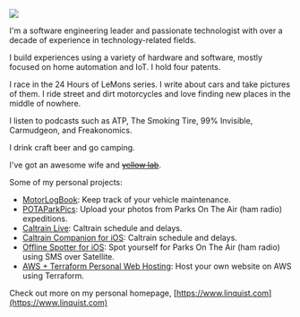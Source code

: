 ![](https://www.linquist.com/media/frontpage1.jpg)

I'm a software engineering leader and passionate technologist with over a decade of experience in technology-related fields.

I build experiences using a variety of hardware and software, mostly focused on home automation and IoT. I hold four patents.

I race in the 24 Hours of LeMons series. I write about cars and take pictures of them. I ride street and dirt motorcycles and love finding new places in the middle of nowhere.

I listen to podcasts such as ATP, The Smoking Tire, 99% Invisible, Carmudgeon, and Freakonomics.

I drink craft beer and go camping.

I've got an awesome wife and ~~[yellow lab](https://targa.dog)~~.

Some of my personal projects:

-   [MotorLogBook](https://www.motorlogbook.com): Keep track of your vehicle maintenance.
-   [POTAParkPics](https://www.potaparkpics.com): Upload your photos from Parks On The Air (ham radio) expeditions.
-   [Caltrain Live](https://www.caltrain.live): Caltrain schedule and delays.
-   [Caltrain Companion for iOS](https://apps.apple.com/us/app/caltrain-companion/id6737343619): Caltrain schedule and delays.
-   [Offline Spotter for iOS](https://apps.apple.com/us/app/offline-spotter-for-pota-sota/id6740120163): Spot yourself for Parks On The Air (ham radio) using SMS over Satellite.
-   [AWS + Terraform Personal Web Hosting](https://github.com/klinquist/tf-aws-s3-cf-template): Host your own website on AWS using Terraform.

Check out more on my personal homepage, [https://www.linquist.com](https://www.linquist.com)
